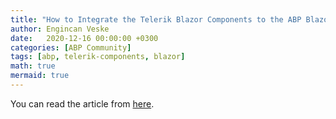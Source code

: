 ```yaml
---
title: "How to Integrate the Telerik Blazor Components to the ABP Blazor UI?"
author: Engincan Veske
date:   2020-12-16 00:00:00 +0300
categories: [ABP Community]
tags: [abp, telerik-components, blazor]
math: true
mermaid: true
---
```


You can read the article from [here](https://community.abp.io/posts/how-to-integrate-the-telerik-blazor-components-to-the-abp-blazor-ui-q8g31abb).